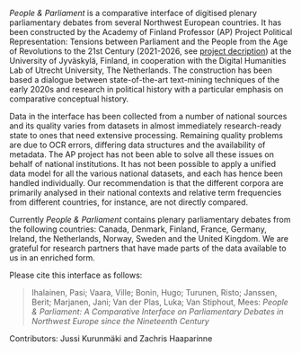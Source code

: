 *People & Parliament* is a comparative interface of digitised plenary parliamentary debates from several Northwest European countries. It has been constructed by the Academy of Finland Professor (AP) Project Political Representation: Tensions between Parliament and the People from the Age of Revolutions to the 21st Century (2021-2026, see [project decription](https://www.jyu.fi/hytk/fi/laitokset/hela/en/research/political-representation)) at the University of Jyväskylä, Finland, in cooperation with the Digital Humanities Lab of Utrecht University, The Netherlands. The construction has been based a dialogue between state-of-the-art text-mining techniques of the early 2020s and research in political history with a particular emphasis on comparative conceptual history.

Data in the interface has been collected from a number of national sources and its quality varies from datasets in almost immediately research-ready state to ones that need extensive processing. Remaining quality problems are due to OCR errors, differing data structures and the availability of metadata. The AP project has not been able to solve all these issues on behalf of national institutions. It has not been possible to apply a unified data model for all the various national datasets, and each has hence been handled individually. Our recommendation is that the different corpora are primarily analysed in their national contexts and relative term frequencies from different countries, for instance, are not directly compared.

Currently *People & Parliament* contains plenary parliamentary debates from the following countries: Canada, Denmark, Finland, France, Germany, Ireland, the Netherlands, Norway, Sweden and the United Kingdom. We are grateful for research partners that have made parts of the data available to us in an enriched form.

Please cite this interface as follows:
> Ihalainen, Pasi; Vaara, Ville; Bonin, Hugo; Turunen, Risto; Janssen, Berit; Marjanen, Jani; Van der Plas, Luka; Van Stiphout, Mees: *People & Parliament: A Comparative Interface on Parliamentary Debates in Northwest Europe since the Nineteenth Century*

Contributors:
Jussi Kurunmäki and Zachris Haaparinne